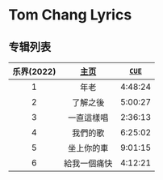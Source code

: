 # Tom Chang Lyrics

## 专辑列表


| **乐界(2022)** | [主页]((./Demo2022/README.md)) | <a href="./Demo2022/Album/张雨生%20-%20乐界.cue" target="_blank">`CUE`</a> |
| :--: | :--: | :--: |
| 1 | 年老 | 4:48:24 |
| 2 | 了解之後 | 5:00:27 |
| 3 | 一直這樣唱 | 2:36:13 |
| 4 | 我們的歌 | 6:25:02 |
| 5 | 坐上你的車 | 9:01:15 |
| 6 | 給我一個痛快 | 4:12:21 |

<!-- | 给我一个痛快 | [歌词](./Demo2022/给我一个痛快.md) | [Timeline](./Demo2022/给我一个痛快Timeline.txt) |
| 年老 | [歌词](./Demo2022/年老.md) | [Timeline](./Demo2022/年老Timeline.txt) |
| 坐上你的车 | [歌词](./Demo2022/坐上你的车.md) | [Timeline](./Demo2022/坐上你的车Timeline.txt) |
| 了解之后 | [歌词](./Demo2022/了解之后.md) | [Timeline](./Demo2022/了解之后Timeline.txt) |
| 我们的歌 | [歌词](./Demo2022/我们的歌.md) | [Timeline](./Demo2022/我们的歌Timeline.txt) |
| 一直这样唱 | [歌词](./Demo2022/一直这样唱.md) | [Timeline](./Demo2022/一直这样唱Timeline.txt) | -->

